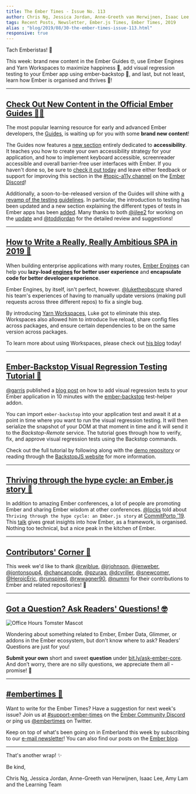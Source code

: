 ```yaml
---
title: The Ember Times - Issue No. 113
author: Chris Ng, Jessica Jordan, Anne-Greeth van Herwijnen, Isaac Lee, Amy Lam
tags: Recent Posts, Newsletter, Ember.js Times, Ember Times, 2019
alias : "blog/2019/08/30-the-ember-times-issue-113.html"
responsive: true
---
```


Tach Emberistas! 🐹

This week:
brand new content in the Ember Guides 🤓,
use Ember Engines and Yarn Workspaces to maximize happiness 🤗,
add visual regression testing to your Ember app using ember-backstop 🧪,
and last, but not least,
learn how Ember is organised and thrives 🌺!

---

## [Check Out New Content in the Official Ember Guides 🐹🤓](https://guides.emberjs.com/release/)

The most popular learning resource for early and advanced Ember developers,
the [Guides](https://guides.emberjs.com/release/), is waiting up for you with some **brand new content**!

The Guides now features a [new section](https://guides.emberjs.com/release/accessibility/) entirely dedicated to **accessibility**. It teaches you how to create your own accessibility strategy for your application, and how to implement keyboard accessible, screenreader accessible and overall barrier-free user interfaces with Ember. If you haven't done so, be sure to [check it out today](https://guides.emberjs.com/release/accessibility/) and leave either feedback or support for improving this section in the [#topic-a11y channel](https://discordapp.com/channels/480462759797063690/480523441082990612) on the [Ember Discord](https://discordapp.com/invite/zT3asNS)!

Additionally, a soon-to-be-released version of the Guides will shine with [a revamp of the testing guidelines](https://octane-guides-preview.emberjs.com/release/testing/). In particular, the introduction to testing has been updated and a new section explaining the different types of tests in Ember apps has been [added](https://octane-guides-preview.emberjs.com/release/testing/test-types/). Many thanks to both [@ijlee2](https://github.com/ijlee2) for working on the [update](https://github.com/ember-learn/guides-source/pull/964) and [@toddjordan](https://github.com/toddjordan) for the detailed review and suggestions!

---

## [How to Write a Really, Really Ambitious SPA in 2019 🤗](https://medium.com/@lukedeniston/how-to-write-a-really-really-ambitious-spa-in-2019-60fc38de89db)

When building enterprise applications with many routes, [Ember Engines](http://ember-engines.com/) can help you **lazy-load [engines](http://ember-engines.com/guide/what-are-engines) for better user experience** and **encapsulate code for better developer experience**.

Ember Engines, by itself, isn't perfect, however. [@luketheobscure](https://github.com/luketheobscure) shared his team's experiences of having to manually update versions (making pull requests across three different repos) to fix a single bug.

By introducing [Yarn Workspaces](https://yarnpkg.com/lang/en/docs/workspaces/), Luke got to eliminate this step. Workspaces also allowed him to introduce live reload, share config files across packages, and ensure certain dependencies to be on the same version across packages.

To learn more about using Workspaces, please check out [his blog](https://medium.com/@lukedeniston/how-to-write-a-really-really-ambitious-spa-in-2019-60fc38de89db) today! 

---

## [Ember-Backstop Visual Regression Testing Tutorial 🧪](https://www.linkedin.com/pulse/ember-backstop-visual-regression-testing-tutorial-garris-shipon/)

[@garris](https://github.com/garris) published a [blog post](https://www.linkedin.com/pulse/ember-backstop-visual-regression-testing-tutorial-garris-shipon/) on how to add visual regression tests to your Ember application in 10 minutes with the [ember-backstop](https://github.com/garris/ember-backstop) test-helper addon.

You can import `ember-backstop` into your application test and await it at a point in time where you want to run the visual regression testing. It will then serialize the snapshot of your DOM at that moment in time and it will send it to the *Backstop-Remote* service. The tutorial goes through how to verify, fix, and approve visual regression tests using the Backstop commands.

Check out the full tutorial by following along with the [demo repository](https://github.com/garris/ember-backstop-tutorial/) or reading through the [BackstopJS website](http://backstopjs.org/) for more information.

---

## [Thriving through the hype cycle: an Ember.js story 🌺](https://www.youtube.com/watch?v=ECkbVa0iC4k)

In addition to amazing Ember conferences, a lot of people are promoting Ember and sharing Ember wisdom at other conferences. [@locks](https://github.com/locks) told about `Thriving through the hype cycle: an Ember.js story` at [CommitPorto '19](https://commitporto.com/). This [talk](https://www.youtube.com/watch?v=ECkbVa0iC4k) gives great insights into how Ember, as a framework, is organised. Nothing too technical, but a nice peak in the kitchen of Ember. 

---

## [Contributors' Corner 👏](https://guides.emberjs.com/release/contributing/repositories/)

<p>This week we'd like to thank <a href="https://github.com/rwjblue" target="gh-user">@rwjblue</a>, <a href="https://github.com/jrjohnson" target="gh-user">@jrjohnson</a>, <a href="https://github.com/jenweber" target="gh-user">@jenweber</a>, <a href="https://github.com/jontonsoup4" target="gh-user">@jontonsoup4</a>, <a href="https://github.com/chancancode" target="gh-user">@chancancode</a>, <a href="https://github.com/pzuraq" target="gh-user">@pzuraq</a>, <a href="https://github.com/dcyriller" target="gh-user">@dcyriller</a>, <a href="https://github.com/snewcomer" target="gh-user">@snewcomer</a>, <a href="https://github.com/HeroicEric" target="gh-user">@HeroicEric</a>, <a href="https://github.com/runspired" target="gh-user">@runspired</a>, <a href="https://github.com/rwwagner90" target="gh-user">@rwwagner90</a>, <a href="https://github.com/nummi" target="gh-user">@nummi</a> for their contributions to Ember and related repositories! 💖</p>

---

## [Got a Question? Ask Readers' Questions! 🤓](https://docs.google.com/forms/d/e/1FAIpQLScqu7Lw_9cIkRtAiXKitgkAo4xX_pV1pdCfMJgIr6Py1V-9Og/viewform)

<div class="blog-row">
  <img class="float-right small transparent padded" alt="Office Hours Tomster Mascot" title="Readers' Questions" src="/images/tomsters/officehours.png" />

  <p>Wondering about something related to Ember, Ember Data, Glimmer, or addons in the Ember ecosystem, but don't know where to ask? Readers’ Questions are just for you!</p>

  <p><strong>Submit your own</strong> short and sweet <strong>question</strong> under <a href="https://bit.ly/ask-ember-core" target="rq">bit.ly/ask-ember-core</a>. And don’t worry, there are no silly questions, we appreciate them all - promise! 🤞</p>
</div>

---

## [#embertimes 📰](https://blog.emberjs.com/tags/newsletter.html)

Want to write for the Ember Times? Have a suggestion for next week's issue? Join us at [#support-ember-times](https://discordapp.com/channels/480462759797063690/485450546887786506) on the [Ember Community Discord](https://discordapp.com/invite/zT3asNS) or ping us [@embertimes](https://twitter.com/embertimes) on Twitter.

Keep on top of what's been going on in Emberland this week by subscribing to our [e-mail newsletter](https://the-emberjs-times.ongoodbits.com/)! You can also find our posts on the [Ember blog](https://emberjs.com/blog/tags/newsletter.html).

---

That's another wrap! ✨

Be kind,

Chris Ng, Jessica Jordan, Anne-Greeth van Herwijnen, Isaac Lee, Amy Lam and the Learning Team
